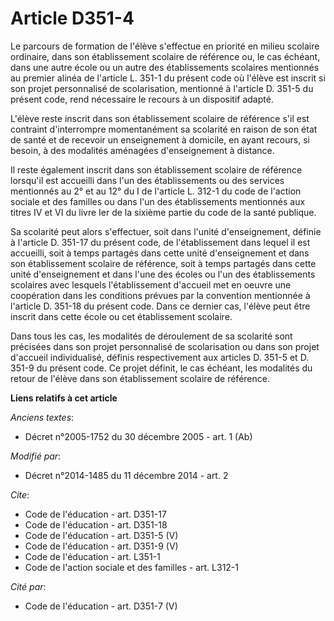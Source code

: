 # Article D351-4

Le parcours de formation de l'élève s'effectue en priorité en milieu scolaire ordinaire, dans son établissement scolaire de
référence ou, le cas échéant, dans une autre école ou un autre des établissements scolaires mentionnés au premier alinéa de
l'article L. 351-1 du présent code où l'élève est inscrit si son projet personnalisé de scolarisation, mentionné à l'article
D. 351-5 du présent code, rend nécessaire le recours à un dispositif adapté. 

L'élève reste inscrit dans son établissement scolaire de référence s'il est contraint d'interrompre momentanément sa
scolarité en raison de son état de santé et de recevoir un enseignement à domicile, en ayant recours, si besoin, à des
modalités aménagées d'enseignement à distance. 

Il reste également inscrit dans son établissement scolaire de référence lorsqu'il est accueilli dans l'un des établissements
ou des services mentionnés au 2° et au 12° du I de l'article L. 312-1 du code de l'action sociale et des familles ou dans
l'un des établissements mentionnés aux titres IV et VI du livre Ier de la sixième partie du code de la santé publique. 

Sa scolarité peut alors s'effectuer, soit dans l'unité d'enseignement, définie à l'article D. 351-17 du présent code, de
l'établissement dans lequel il est accueilli, soit à temps partagés dans cette unité d'enseignement et dans son établissement
scolaire de référence, soit à temps partagés dans cette unité d'enseignement et dans l'une des écoles ou l'un des
établissements scolaires avec lesquels l'établissement d'accueil met en oeuvre une coopération dans les conditions prévues
par la convention mentionnée à l'article D. 351-18 du présent code. Dans ce dernier cas, l'élève peut être inscrit dans cette
école ou cet établissement scolaire. 

Dans tous les cas, les modalités de déroulement de sa scolarité sont précisées dans son projet personnalisé de scolarisation
ou dans son projet d'accueil individualisé, définis respectivement aux articles D. 351-5 et D. 351-9 du présent code. Ce
projet définit, le cas échéant, les modalités du retour de l'élève dans son établissement scolaire de référence.

**Liens relatifs à cet article**

_Anciens textes_:

  - Décret n°2005-1752 du 30 décembre 2005 - art. 1 (Ab)

_Modifié par_:

  - Décret n°2014-1485 du 11 décembre 2014 - art. 2

_Cite_:

  - Code de l'éducation - art. D351-17
  - Code de l'éducation - art. D351-18
  - Code de l'éducation - art. D351-5 (V)
  - Code de l'éducation - art. D351-9 (V)
  - Code de l'éducation - art. L351-1
  - Code de l'action sociale et des familles - art. L312-1

_Cité par_:

  - Code de l'éducation - art. D351-7 (V)
